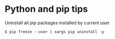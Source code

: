 # Python and pip tips
Uninstall all pip packages installed by current user
````
$ pip freeze --user | xargs pip uninstall -y
````
